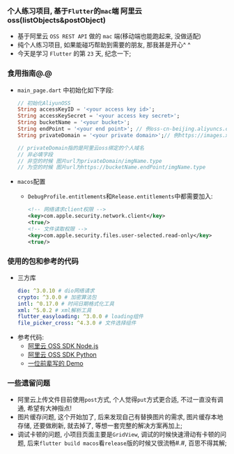 ### 个人练习项目, 基于`Flutter`的`mac`端 阿里云 oss(listObjects&postObject)

- 基于阿里云 `OSS REST API` 做的 `mac` 端(移动端也能跑起来, 没做适配)
- 纯个人练习项目, 如果能碰巧帮助到需要的朋友, 那我甚是开心^ ^
- 今天是学习 `Flutter` 的第 `23` 天, 纪念一下;

### 食用指南@.@

- `main_page.dart` 中初始化如下字段:

  ```dart
  // 初始化AliyunOSS
  String accessKeyID = '<your access key id>';
  String accessKeySecret = '<your access key secret>';
  String bucketName = '<your bucket>';
  String endPoint = '<your end point>'; // 例oss-cn-beijing.aliyuncs.com
  String privateDomain = '<your private domain>';// 例https://images.xxxx.com

  // privateDomain指的是阿里云oss绑定的个人域名
  // 非必填字段
  // 非空的时候 图片url为privateDomain/imgName.type
  // 为空的时候 图片url为https://bucketName.endPoint/imgName.type
  ```

- `macos`配置
  - `DebugProfile.entitlements`和`Release.entitlements`中都需要加入:
    ```xml
    <!-- 网络请求client权限 -->
    <key>com.apple.security.network.client</key>
    <true/>
    <!-- 文件读取权限 -->
    <key>com.apple.security.files.user-selected.read-only</key>
    <true/>
    ```

### 使用的包和参考的代码

- 三方库
  ```yaml
  dio: ^3.0.10 # dio网络请求
  crypto: ^3.0.0 # 加密算法包
  intl: ^0.17.0 # 时间日期格式化工具
  xml: ^5.0.2 # xml解析工具
  flutter_easyloading: ^3.0.0 # loading组件
  file_picker_cross: ^4.3.0 # 文件选择组件
  ```
- 参考代码:
  - [阿里云 OSS SDK Node.js](https://github.com/ali-sdk/ali-oss?spm=a2c4g.11186623.2.10.531526fd0vHN4r)
  - [阿里云 OSS SDK Python](https://github.com/aliyun/aliyun-oss-python-sdk?spm=a2c4g.11186623.2.4.910f46a1BYLLM4)
  - [一位前辈写的 Demo](https://github.com/luozhang002/postflutter-demo)

### 一些遗留问题

- 阿里云上传文件目前使用`post`方式, 个人觉得`put`方式更合适, 不过一直没有调通, 希望有大神指点!
- 图片缓存问题, 这个开始加了, 后来发现自己有替换图片的需求, 图片缓存本地存储, 还要做刷新, 就去掉了, 等想一套完整的解决方案再加上;
- 调试卡顿的问题, 小项目页面主要是`GridView`, 调试的时候快速滑动有卡顿的问题, 后来`flutter build macos`看`release`版的时候又很流畅#.#, 百思不得其解;
